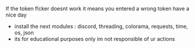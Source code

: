 
If 	the token f!cker doesnt work it means you entered a wrong token have a nice day 
- install the next modules : discord, threading, colorama, requests, time, os, json
 - its for educational purposes only im not responsible of ur actions
